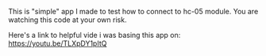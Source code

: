 This is "simple" app I made to test how to connect to hc-05 module.
You are watching this code at your own risk.

Here's a link to helpful vide i was basing this app on: https://youtu.be/TLXpDY1pItQ

